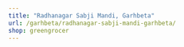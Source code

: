 ```yaml
---
title: "Radhanagar Sabji Mandi, Garhbeta"
url: /garhbeta/radhanagar-sabji-mandi-garhbeta/
shop: greengrocer
---
```

